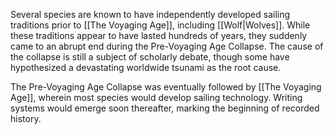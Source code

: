 Several species are known to have independently developed sailing traditions prior to [[The Voyaging Age]], including [[Wolf|Wolves]]. While these traditions appear to have lasted hundreds of years, they suddenly came to an abrupt end during the Pre-Voyaging Age Collapse. The cause of the collapse is still a subject of scholarly debate, though some have hypothesized a devastating worldwide tsunami as the root cause.

The Pre-Voyaging Age Collapse was eventually followed by [[The Voyaging Age]], wherein most species would develop sailing technology. Writing systems would emerge soon thereafter, marking the beginning of recorded history.